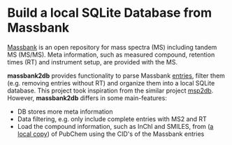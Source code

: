 # Build a local SQLite Database from Massbank

[Massbank](https://github.com/MassBank/MassBank-data) is an open repository for mass spectra (MS) including tandem MS (MS/MS). Meta information, such as measured compound, retention times (RT) and instrument setup, are provided with the MS. 

**massbank2db** provides functionality to parse Massbank [entries](https://github.com/MassBank/MassBank-data/blob/main/CASMI_2016/SM800003.txt), filter them (e.g. removing entries without RT) and organize them into a local SQLite database. This project took inspiration from the similar project [msp2db](https://github.com/computational-metabolomics/msp2db). However, **massbank2db** differs in some main-features:

  - DB stores more meta information
  - Data filtering, e.g. only include complete entries with MS2 and RT
  - Load the compound information, such as InChI and SMILES, from ([a local copy](https://github.com/bachi55/local_pubchem_db)) of PubChem using the CID's of the Massbank entries
